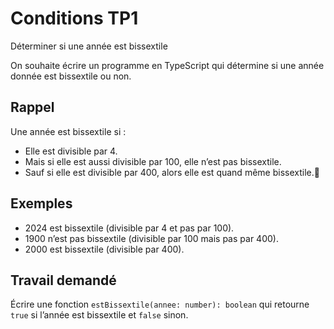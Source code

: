 # Conditions TP1

Déterminer si une année est bissextile

On souhaite écrire un programme en TypeScript qui détermine si une année donnée est bissextile ou non.

## Rappel

Une année est bissextile si :
- Elle est divisible par 4.
- Mais si elle est aussi divisible par 100, elle n’est pas bissextile.
- Sauf si elle est divisible par 400, alors elle est quand même bissextile.

## Exemples

- 2024 est bissextile (divisible par 4 et pas par 100).
- 1900 n’est pas bissextile (divisible par 100 mais pas par 400).
- 2000 est bissextile (divisible par 400).

## Travail demandé

Écrire une fonction `estBissextile(annee: number): boolean` qui retourne `true` si l’année est bissextile et `false` sinon.
